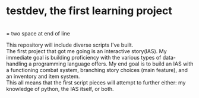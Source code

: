 testdev, the first learning project
=======
<br /> = two space at end of line
  
This repository will include diverse scripts I've built.  
The first project that got me going is an interactive story(IAS). My immediate goal is building proficiency with the various types of data-handling a programming language offers. My end goal is to build an IAS with a functioning combat system, branching story choices (main feature), and an inventory and item system.  
This all means that the first script pieces will attempt to further either: my knowledge of python, the IAS itself, or both.
